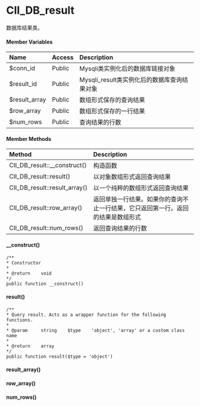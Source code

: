 # CII\_DB\_result

数据库结果类。

#### Member Variables

| Name | Access | Description |
| :--- | :--- | :--- |
| $conn\_id | Public | Mysqli类实例化后的数据库链接对象 |
| $result\_id | Public | Mysqli\_result类实例化后的数据库查询结果对象 |
| $result\_array | Public | 数组形式保存的查询结果 |
| $row\_array | Public | 数组形式保存的一行结果 |
| $num\_rows | Public | 查询结果的行数 |

#### Member Methods

| Method | Description |
| :--- | :--- |
| CII\_DB\_result::\_\_construct\(\) | 构造函数 |
| CII\_DB\_result::result\(\) | 以对象数组形式返回查询结果 |
| CII\_DB\_result::result\_array\(\) | 以一个纯粹的数组形式返回查询结果 |
| CII\_DB\_result::row\_array\(\) | 返回单独一行结果。如果你的查询不止一行结果，它只返回第一行。返回的结果是数组形式 |
| CII\_DB\_result::num\_rows\(\) | 返回查询结果的行数 |

#### \_\_construct\(\)

```
/**
* Constructor
*
* @return    void
*/
public function __construct()
```

#### result\(\)

```
/**
* Query result. Acts as a wrapper function for the following functions.
*
* @param     string    $type    'object', 'array' or a custom class name
*
* @return    array
*/
public function result($type = 'object')
```

#### result\_array\(\)

#### row\_array\(\)

#### num\_rows\(\)



